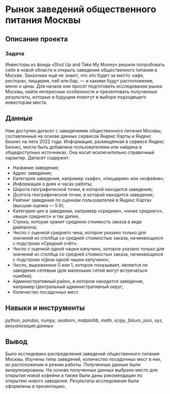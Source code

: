 # Рынок заведений общественного питания Москвы 

## Описание проекта
### Задача
Инвесторы из фонда «Shut Up and Take My Money» решили попробовать себя в новой области и открыть заведение общественного питания в Москве. Заказчики ещё не знают, что это будет за место: кафе, ресторан, пиццерия, паб или бар, — и какими будут расположение, меню и цены. Для начала они просят подготовить исследование рынка Москвы, найти интересные особенности и презентовать полученные результаты, которые в будущем помогут в выборе подходящего инвесторам места.

## Данные
Нам доступен датасет с заведениями общественного питания Москвы, составленный на основе данных сервисов Яндекс Карты и Яндекс Бизнес на лето 2022 года. Информация, размещённая в сервисе Яндекс Бизнес, могла быть добавлена пользователями или найдена в общедоступных источниках. Она носит исключительно справочный характер. Датасет содержит:
* Название заведения;
* Адрес заведения;
* Категория заведения, например «кафе», «пиццерия» или «кофейня»;
* Информация о днях и часах работы;
* Широта географической точки, в которой находится заведение;
* Долгота географической точки, в которой находится заведение;
* Рейтинг заведения по оценкам пользователей в Яндекс Картах (высшая оценка — 5.0);
* Категория цен в заведении, например «средние», «ниже среднего», «выше среднего» и так далее;
* Строка, которая хранит среднюю стоимость заказа в виде диапазона;
* Число с оценкой среднего чека, которое указано только для значений из столбца со средней стоимостью заказа, начинающихся с подстроки «Средний счёт»;
* Число с оценкой одной чашки капучино, которое указано только для значений из столбца со средней стоимостью заказа, начинающихся с подстроки «Цена одной чашки капучино»;
* Число, выраженное 0 или 1, которое показывает, является ли заведение сетевым (для маленьких сетей могут встречаться ошибки);
* Административный район, в котором находится заведение, например Центральный административный округ;
* Количество посадочных мест.

## Навыки и инструменты
*python*, *pandas*, *numpy*, *seaborn*, *matplotlib*, *math*, *scipy*, *folium*, *json*, *sys*, *визуализация данных*

##  Вывод
Было исследовано распределения заведений общественного питания Москвы. Изучены типы заведений, количество посадочных мест в них, их расположение и режим работы. Полученные данные были визаулизированы. На основе полученных данных выбрано место для открытия новой кофейни а также были даны рекомендации по открытию нового заведения. Результаты исследования были оформлены в презентацию.
